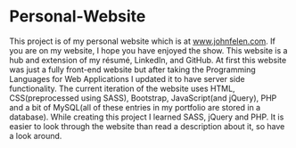 # Personal-Website
This project is of my personal website which is at <a href="www.johnfelen.com">www.johnfelen.com</a>.  If you are on my website, I hope you have enjoyed the show.  This website is a hub and extension of my résumé, LinkedIn, and GitHub.  At first this website was just a fully front-end website but after taking the Programming Languages for Web Applications I updated it to have server side functionality.  The current iteration of the website uses HTML, CSS(preprocessed using SASS), Bootstrap, JavaScript(and jQuery), PHP and a bit of MySQL(all of these entries in my portfolio are stored in a database).  While creating this project I learned SASS, jQuery and PHP.  It is easier to look through the website than read a description about it, so have a look around.
